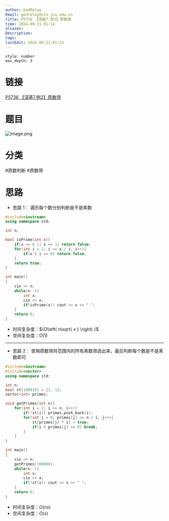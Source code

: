 ```yaml
---
author: GedRelay
Email: gedrelay@stu.jnu.edu.cn
title: P5736 【深基7.例2】质数筛
time: 2024-09-21 01:14
aliases: 
Description: 
tags: 
lastEdit: 2024-09-21-01:23
---
```


```toc
style: number
max_depth: 3
```

# 链接
[P5736 【深基7.例2】质数筛](https://www.luogu.com.cn/problem/P5736) 

# 题目
![image.png](https://ged-pic-bed.oss-cn-guangzhou.aliyuncs.com/img/202409210114105.png)


# 分类
#质数判断 #质数筛 

# 思路
- 思路 1：
遍历每个数分别判断是不是素数


```cpp
#include<iostream>
using namespace std;

int n;

bool isPrime(int x){
    if(x == 0 || x == 1) return false;
    for(int i = 2; i <= x / i; i++){
        if(x % i == 0) return false;
    }
    return true;
}

int main()
{
	cin >> n;
	while(n--){
	    int x;
	    cin >> x;
	    if(isPrime(x)) cout << x << " ";
	}
	return 0;
}

```


- 时间复杂度：${O\left( n\sqrt{ x }  \right)  }$ 
- 空间复杂度：${O\left( 1 \right)  }$ 


---

- 思路 2：
使用质数筛将范围内的所有素数筛选出来，最后判断每个数是不是素数即可


```cpp
#include<iostream>
#include<vector>
using namespace std;

int n;
bool st[100010] = {1, 1};
vector<int> primes;

void getPrimes(int n){
    for(int i = 2; i <= n; i++){
        if(!st[i]) primes.push_back(i);
        for(int j = 0; primes[j] <= n / i; j++){
            st[primes[j] * i] = true;
            if(i % primes[j] == 0) break;
        }
    }
}

int main()
{
	cin >> n;
	getPrimes(100000);
	while(n--){
	    int x;
	    cin >> x;
	    if(!st[x]) cout << x << " ";
	}
	return 0;
}
```


- 时间复杂度：${O\left( nx \right)  }$ 
- 空间复杂度：${O\left( x \right)  }$ 